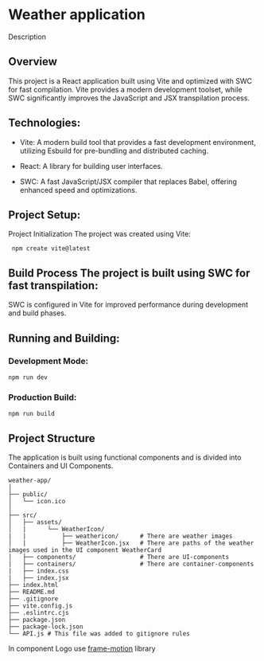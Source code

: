 # Weather application
Description
## Overview
This project is a React application built using Vite and optimized with SWC for fast compilation. Vite provides a modern development toolset, while SWC significantly improves the JavaScript and JSX transpilation process.

## Technologies:
- Vite: A modern build tool that provides a fast development environment, utilizing Esbuild for pre-bundling and distributed caching.

- React: A library for building user interfaces.

- SWC: A fast JavaScript/JSX compiler that replaces Babel, offering enhanced speed and optimizations.

## Project Setup:

Project Initialization The project was created using Vite:

`` 
npm create vite@latest 
``

## Build Process The project is built using SWC for fast transpilation:

SWC is configured in Vite for improved performance during development and build phases.

## Running and Building:

### Development Mode:

``
npm run dev
``

### Production Build:

``
npm run build
``

## Project Structure

The application is built using functional components and is divided into Containers and UI Components.

```
weather-app/
│
├── public/
│   └── icon.ico
│
├── src/
│   ├── assets/
│   |      └── WeatherIcon/
|   |          ├── weathericon/      # There are weather images 
│   |          ├── WeatherIcon.jsx   # There are paths of the weather images used in the UI component WeatherCard
│   ├── components/                  # There are UI-components 
|   ├── containers/                  # There are container-components
|   ├── index.css
|   ├── index.jsx
├── index.html
├── README.md
├── .gitignore
├── vite.config.js
├── .eslintrc.cjs
├── package.json
├── package-lock.json
└── API.js # This file was added to gitignore rules

```

In component Logo use [frame-motion](https://www.npmjs.com/package/framer-motion?activeTab=readme) library
